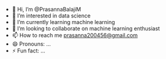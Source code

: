 - 👋 Hi, I’m @PrasannaBalajiM
- 👀 I’m interested in data science
- 🌱 I’m currently learning machine learning
- 💞️ I’m looking to collaborate on machine learning enthusiast
- 📫 How to reach me prasanna200456@gmail.com
- 😄 Pronouns: ...
- ⚡ Fun fact: ...

<!---
PrasannaBalaji56/PrasannaBalaji56 is a ✨ special ✨ repository because its `README.md` (this file) appears on your GitHub profile.
You can click the Preview link to take a look at your changes.
--->
